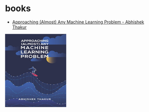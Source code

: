 # books

- [Approaching (Almost) Any Machine Learning Problem - Abhishek Thakur](https://www.amazon.com/Approaching-Almost-Machine-Learning-Problem-ebook/dp/B089P13QHT)  
<img src="https://github.com/zarko84000/books/blob/main/imgs/approaching_any_machine_learning_problem.jpeg" width="200" height="240">
